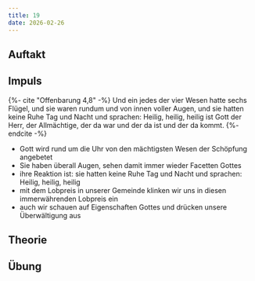 ```yaml
---
title: 19
date: 2026-02-26
---
```


## Auftakt

## Impuls

{%- cite "Offenbarung 4,8" -%}
Und ein jedes der vier Wesen hatte sechs Flügel, und sie waren rundum und von innen voller Augen, und sie hatten keine Ruhe Tag und Nacht und sprachen: Heilig, heilig, heilig ist Gott der Herr, der Allmächtige, der da war und der da ist und der da kommt.
{%- endcite -%}

- Gott wird rund um die Uhr von den mächtigsten Wesen der Schöpfung angebetet
- Sie haben überall Augen, sehen damit immer wieder Facetten Gottes
- ihre Reaktion ist: sie hatten keine Ruhe Tag und Nacht und sprachen: Heilig, heilig, heilig
- mit dem Lobpreis in unserer Gemeinde klinken wir uns in diesen immerwährenden Lobpreis ein
- auch wir schauen auf Eigenschaften Gottes und drücken unsere Überwältigung aus

## Theorie

## Übung
